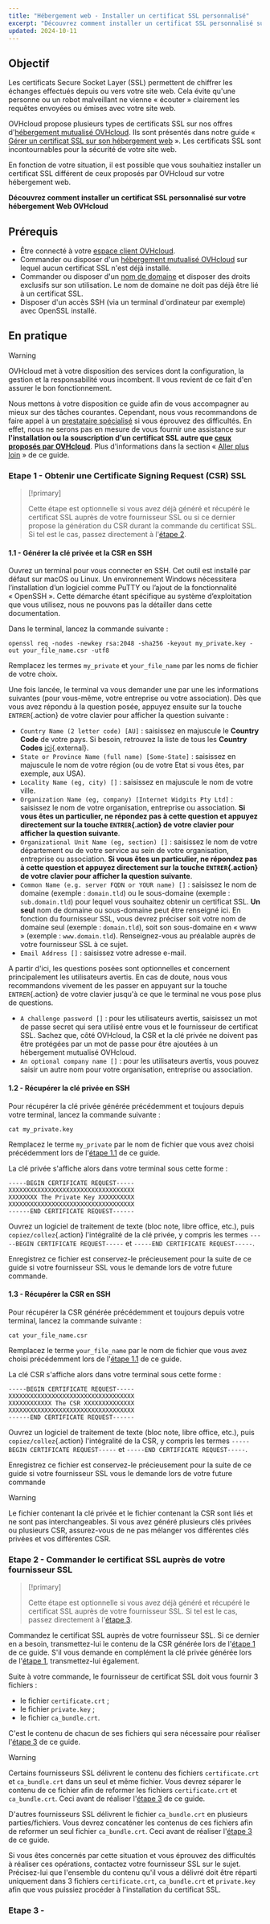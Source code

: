 ```yaml
---
title: "Hébergement web - Installer un certificat SSL personnalisé"
excerpt: "Découvrez comment installer un certificat SSL personnalisé sur votre hébergement Web OVHcloud"
updated: 2024-10-11
---
```


## Objectif

Les certificats Secure Socket Layer (SSL) permettent de chiffrer les échanges effectués depuis ou vers votre site web. Cela évite qu'une personne ou un robot malveillant ne vienne « écouter » clairement les requêtes envoyées ou émises avec votre site web.

OVHcloud propose plusieurs types de certificats SSL sur nos offres d'[hébergement mutualisé OVHcloud](/links/web/hosting). Ils sont présentés dans notre guide « [Gérer un certificat SSL sur son hébergement web](/pages/web_cloud/web_hosting/ssl_on_webhosting) ». Les certificats SSL sont incontournables pour la sécurité de votre site web.

En fonction de votre situation, il est possible que vous souhaitiez installer un certificat SSL différent de ceux proposés par OVHcloud sur votre hébergement web.

**Découvrez comment installer un certificat SSL personnalisé sur votre hébergement Web OVHcloud**

## Prérequis 

- Être connecté à votre [espace client OVHcloud](/links/manager).
- Commander ou disposer d'un [hébergement mutualisé OVHcloud](/links/web/hosting) sur lequel aucun certificat SSL n'est déjà installé.
- Commander ou disposer d'un [nom de domaine](/links/web/domains) et disposer des droits exclusifs sur son utilisation. Le nom de domaine ne doit pas déjà être lié à un certificat SSL.
- Disposer d'un accès SSH (via un terminal d'ordinateur par exemple) avec OpenSSL installé.

## En pratique

> [!warning]
>
> OVHcloud met à votre disposition des services dont la configuration, la gestion et la responsabilité vous incombent. Il vous revient de ce fait d'en assurer le bon fonctionnement.
> 
> Nous mettons à votre disposition ce guide afin de vous accompagner au mieux sur des tâches courantes. Cependant, nous vous recommandons de faire appel à un [prestataire spécialisé](/links/partner) si vous éprouvez des difficultés. En effet, nous ne serons pas en mesure de vous fournir une assistance sur **l'installation ou la souscription d'un certificat SSL autre que [ceux proposés par OVHcloud](/links/web/hosting-options-ssl)**. Plus d'informations dans la section « [Aller plus loin](#go-further) » de ce guide.
>

### Etape 1 - Obtenir une Certificate Signing Request (CSR) SSL <a name="step-1"></a>

> [!primary]
>
> Cette étape est optionnelle si vous avez déjà généré et récupéré le certificat SSL auprès de votre fournisseur SSL ou si ce dernier propose la génération du CSR durant la commande du certificat SSL. Si tel est le cas, passez directement à l'[étape 2](#step-2).

#### 1.1 - Générer la clé privée et la CSR en SSH <a name="step-1.1"></a>

Ouvrez un terminal pour vous connecter en SSH. Cet outil est installé par défaut sur macOS ou Linux. Un environnement Windows nécessitera l’installation d’un logiciel comme PuTTY ou l’ajout de la fonctionnalité « OpenSSH ». Cette démarche étant spécifique au système d’exploitation que vous utilisez, nous ne pouvons pas la détailler dans cette documentation.

Dans le terminal, lancez la commande suivante :

```ssh
openssl req -nodes -newkey rsa:2048 -sha256 -keyout my_private.key -out your_file_name.csr -utf8
```

Remplacez les termes `my_private` et `your_file_name` par les noms de fichier de votre choix.

Une fois lancée, le terminal va vous demander une par une les informations suivantes (pour vous-même, votre entreprise ou votre association). Dès que vous avez répondu à la question posée, appuyez ensuite sur la touche `ENTRER`{.action} de votre clavier pour afficher la question suivante :

- `Country Name (2 letter code) [AU]` : saisissez en majuscule le **Country Code** de votre pays. Si besoin, retrouvez la liste de tous les **Country Codes** [ici](https://www.iban.com/country-codes){.external}.
- `State or Province Name (full name) [Some-State]` : saisissez en majuscule le nom de votre région (ou de votre Etat si vous êtes, par exemple, aux USA).
- `Locality Name (eg, city) []` : saisissez en majuscule le nom de votre ville.
- `Organization Name (eg, company) [Internet Widgits Pty Ltd]` : saisissez le nom de votre organisation, entreprise ou association. **Si vous êtes un particulier, ne répondez pas à cette question et appuyez directement sur la touche `ENTRER`{.action} de votre clavier pour afficher la question suivante**.
- `Organizational Unit Name (eg, section) []` : saisissez le nom de votre département ou de votre service au sein de votre organisation, entreprise ou association. **Si vous êtes un particulier, ne répondez pas à cette question et appuyez directement sur la touche `ENTRER`{.action} de votre clavier pour afficher la question suivante**.
- `Common Name (e.g. server FQDN or YOUR name) []` : saisissez le nom de domaine (exemple : `domain.tld`) ou le sous-domaine (exemple : `sub.domain.tld`) pour lequel vous souhaitez obtenir un certificat SSL. **Un seul** nom de domaine ou sous-domaine peut être renseigné ici. En fonction du fournisseur SSL, vous devrez préciser soit votre nom de domaine seul (exemple : `domain.tld`), soit son sous-domaine en « www » (exemple : `www.domain.tld`). Renseignez-vous au préalable auprès de votre fournisseur SSL à ce sujet.
- `Email Address []` : saisissez votre adresse e-mail.

A partir d'ici, les questions posées sont optionnelles et concernent principalement les utilisateurs avertis. En cas de doute, nous vous recommandons vivement de les passer en appuyant sur la touche `ENTRER`{.action} de votre clavier jusqu'à ce que le terminal ne vous pose plus de questions.

- `A challenge password []` : pour les utilisateurs avertis, saisissez un mot de passe secret qui sera utilisé entre vous et le fournisseur de certificat SSL. Sachez que, côté OVHcloud, la CSR et la clé privée ne doivent pas être protégées par un mot de passe pour être ajoutées à un hébergement mutualisé OVHcloud.
- `An optional company name []` : pour les utilisateurs avertis, vous pouvez saisir un autre nom pour votre organisation, entreprise ou association.

#### 1.2 - Récupérer la clé privée en SSH

Pour récupérer la clé privée générée précédemment et toujours depuis votre terminal, lancez la commande suivante : 

```ssh
cat my_private.key
```

Remplacez le terme `my_private` par le nom de fichier que vous avez choisi précédemment lors de l'[étape 1.1](#step-1.1) de ce guide.

La clé privée s'affiche alors dans votre terminal sous cette forme : 

```ssh
-----BEGIN CERTIFICATE REQUEST-----
XXXXXXXXXXXXXXXXXXXXXXXXXXXXXXXXXXX
XXXXXXXX The Private Key XXXXXXXXXX
XXXXXXXXXXXXXXXXXXXXXXXXXXXXXXXXXXX
------END CERTIFICATE REQUEST------
```

Ouvrez un logiciel de traitement de texte (bloc note, libre office, etc.), puis `copiez/collez`{.action} l'intégralité de la clé privée, y compris les termes `-----BEGIN CERTIFICATE REQUEST-----` et `-----END CERTIFICATE REQUEST-----`.

Enregistrez ce fichier est conservez-le précieusement pour la suite de ce guide si votre fournisseur SSL vous le demande lors de votre future commande.

#### 1.3 - Récupérer la CSR en SSH

Pour récupérer la CSR générée précédemment et toujours depuis votre terminal, lancez la commande suivante : 

```ssh
cat your_file_name.csr
```

Remplacez le terme `your_file_name` par le nom de fichier que vous avez choisi précédemment lors de l'[étape 1.1](#step-1.1) de ce guide.

La clé CSR s'affiche alors dans votre terminal sous cette forme : 

```ssh
-----BEGIN CERTIFICATE REQUEST-----
XXXXXXXXXXXXXXXXXXXXXXXXXXXXXXXXXXX
XXXXXXXXXXXX The CSR XXXXXXXXXXXXXX
XXXXXXXXXXXXXXXXXXXXXXXXXXXXXXXXXXX
------END CERTIFICATE REQUEST------
```

Ouvrez un logiciel de traitement de texte (bloc note, libre office, etc.), puis `copiez/collez`{.action} l'intégralité de la CSR, y compris les termes `-----BEGIN CERTIFICATE REQUEST-----` et `-----END CERTIFICATE REQUEST-----`.

Enregistrez ce fichier est conservez-le précieusement pour la suite de ce guide si votre fournisseur SSL vous le demande lors de votre future commande

> [!warning]
>
> Le fichier contenant la clé privée et le fichier contenant la CSR sont liés et ne sont pas interchangeables. Si vous avez généré plusieurs clés privées ou plusieurs CSR, assurez-vous de ne pas mélanger vos différentes clés privées et vos différentes CSR.

### Etape 2 - Commander le certificat SSL auprès de votre fournisseur SSL <a name="step-2"></a>

> [!primary]
>
> Cette étape est optionnelle si vous avez déjà généré et récupéré le certificat SSL auprès de votre fournisseur SSL. Si tel est le cas, passez directement à l'[étape 3](#step-3).

Commandez le certificat SSL auprès de votre fournisseur SSL. Si ce dernier en a besoin, transmettez-lui le contenu de la CSR générée lors de l'[étape 1](#step-1) de ce guide. S'il vous demande en complément la clé privée générée lors de l'[étape 1](#step-1), transmettez-lui également.

Suite à votre commande, le fournisseur de certificat SSL doit vous fournir 3 fichiers :

- le fichier `certificate.crt` ;
- le fichier `private.key` ;
- le fichier `ca_bundle.crt`.

C'est le contenu de chacun de ses fichiers qui sera nécessaire pour réaliser l'[étape 3](#step-3) de ce guide.

> [!warning]
>
> Certains fournisseurs SSL délivrent le contenu des fichiers `certificate.crt` et `ca_bundle.crt` dans un seul et même fichier. Vous devrez séparer le contenu de ce fichier afin de reformer les fichiers `certificate.crt` et `ca_bundle.crt`. Ceci avant de réaliser l'[étape 3](#step-3) de ce guide.
>
> D'autres fournisseurs SSL délivrent le fichier `ca_bundle.crt` en plusieurs parties/fichiers. Vous devrez concaténer les contenus de ces fichiers afin de reformer un seul fichier `ca_bundle.crt`. Ceci avant de réaliser l'[étape 3](#step-3) de ce guide.
>
> Si vous êtes concernés par cette situation et vous éprouvez des difficultés à réaliser ces opérations, contactez votre fournisseur SSL sur le sujet. Précisez-lui  que l'ensemble du contenu qu'il vous a délivré doit être réparti uniquement dans 3 fichiers `certificate.crt`, `ca_bundle.crt` et `private.key` afin que vous puissiez procéder à l'installation du certificat SSL.

### Etape 3 -  <a name="step-3"></a>
